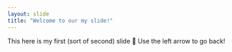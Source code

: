 ```yaml
---
layout: slide
title: "Welcome to our my slide!"
---
```

This here is my first (sort of second) slide :tada:
Use the left arrow to go back!

